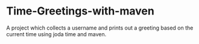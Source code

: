 # Time-Greetings-with-maven
A project which collects a username and prints out a greeting based on the current time using joda time and maven.
